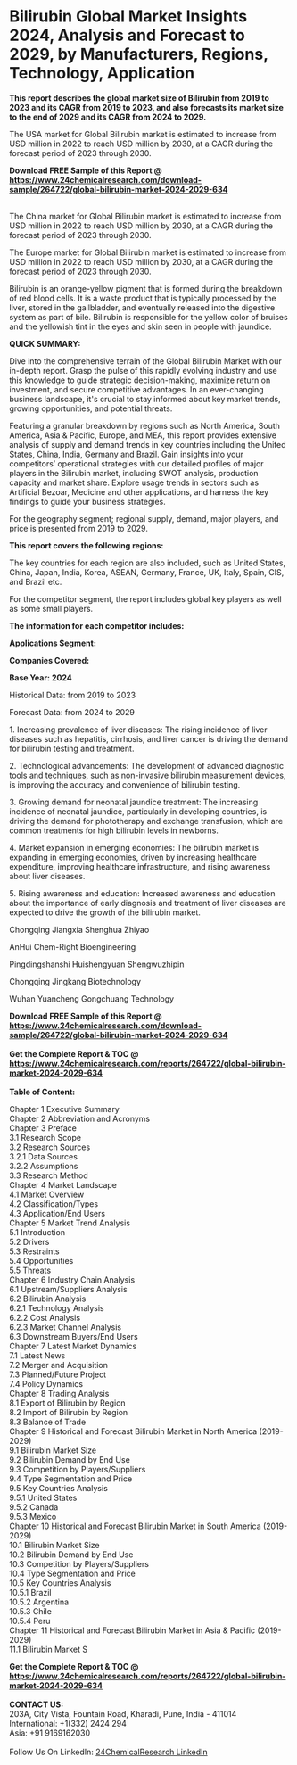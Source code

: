 <h1>Bilirubin Global Market Insights 2024, Analysis and Forecast to 2029, by Manufacturers, Regions, Technology, Application</h1><p><strong>This report describes the global market size of Bilirubin from 2019 to 2023 and its CAGR from 2019 to 2023, and also forecasts its market size to the end of 2029 and its CAGR from 2024 to 2029.</strong></p><p>
</p><p>The USA market for Global Bilirubin market is estimated to increase from USD million in 2022 to reach USD million by 2030, at a CAGR during the forecast period of 2023 through 2030.</p><div><b>Download FREE Sample of this Report @ 
            <a href="https://www.24chemicalresearch.com/download-sample/264722/global-bilirubin-market-2024-2029-634">
            https://www.24chemicalresearch.com/download-sample/264722/global-bilirubin-market-2024-2029-634</a></b></div><br><p>
</p><p>The China market for Global Bilirubin market is estimated to increase from USD million in 2022 to reach USD million by 2030, at a CAGR during the forecast period of 2023 through 2030.</p><p>
</p><p>The Europe market for Global Bilirubin market is estimated to increase from USD million in 2022 to reach USD million by 2030, at a CAGR during the forecast period of 2023 through 2030.</p><p>
</p><p>Bilirubin is an orange-yellow pigment that is formed during the breakdown of red blood cells. It is a waste product that is typically processed by the liver, stored in the gallbladder, and eventually released into the digestive system as part of bile. Bilirubin is responsible for the yellow color of bruises and the yellowish tint in the eyes and skin seen in people with jaundice.</p><p>
</p><p>
<strong>QUICK SUMMARY:</strong></p><p>
Dive into the comprehensive terrain of the Global Bilirubin Market with our in-depth report. Grasp the pulse of this rapidly evolving industry and use this knowledge to guide strategic decision-making, maximize return on investment, and secure competitive advantages. In an ever-changing business landscape, it's crucial to stay informed about key market trends, growing opportunities, and potential threats.</p><p>
</p><p>
Featuring a granular breakdown by regions such as North America, South America, Asia &amp; Pacific, Europe, and MEA, this report provides extensive analysis of supply and demand trends in key countries including the United States, China, India, Germany and Brazil. Gain insights into your competitors’ operational strategies with our detailed profiles of major players in the Bilirubin market, including SWOT analysis, production capacity and market share. Explore usage trends in sectors such as Artificial Bezoar, Medicine and other applications, and harness the key findings to guide your business strategies.</p><p>
</p><p>
For the geography segment; regional supply, demand, major players, and price is presented from 2019 to 2029.</p><p>
</p><p>
<strong>This report covers the following regions:</strong></p><p>
</p><p>
</p><p>The key countries for each region are also included, such as United States, China, Japan, India, Korea, ASEAN, Germany, France, UK, Italy, Spain, CIS, and Brazil etc.</p><p>
</p><p>
For the competitor segment, the report includes global key players as well as some small players.</p><p>
</p><p>
<strong>The information for each competitor includes:</strong></p><p>
</p><p>
</p><p><strong>Applications Segment:</strong></p><p>
</p><p>
</p><p><strong>Companies Covered:</strong></p><p>
</p><p>
</p><p><strong>Base Year: 2024</strong></p><p>
Historical Data: from 2019 to 2023</p><p>
Forecast Data: from 2024 to 2029</p><p>
</p><p>
1. Increasing prevalence of liver diseases: The rising incidence of liver diseases such as hepatitis, cirrhosis, and liver cancer is driving the demand for bilirubin testing and treatment.</p><p>
2. Technological advancements: The development of advanced diagnostic tools and techniques, such as non-invasive bilirubin measurement devices, is improving the accuracy and convenience of bilirubin testing.</p><p>
3. Growing demand for neonatal jaundice treatment: The increasing incidence of neonatal jaundice, particularly in developing countries, is driving the demand for phototherapy and exchange transfusion, which are common treatments for high bilirubin levels in newborns.</p><p>
4. Market expansion in emerging economies: The bilirubin market is expanding in emerging economies, driven by increasing healthcare expenditure, improving healthcare infrastructure, and rising awareness about liver diseases.</p><p>
5. Rising awareness and education: Increased awareness and education about the importance of early diagnosis and treatment of liver diseases are expected to drive the growth of the bilirubin market.</p><p>
</p><p>
Chongqing Jiangxia Shenghua Zhiyao</p><p>
AnHui Chem-Right Bioengineering</p><p>
Pingdingshanshi Huishengyuan Shengwuzhipin</p><p>
Chongqing Jingkang Biotechnology</p><p>
Wuhan Yuancheng Gongchuang Technology</p><div><b>Download FREE Sample of this Report @ 
            <a href="https://www.24chemicalresearch.com/download-sample/264722/global-bilirubin-market-2024-2029-634">
            https://www.24chemicalresearch.com/download-sample/264722/global-bilirubin-market-2024-2029-634</a></b></div><br><div><b>Get the Complete Report & TOC @ 
            <a href="https://www.24chemicalresearch.com/reports/264722/global-bilirubin-market-2024-2029-634">
            https://www.24chemicalresearch.com/reports/264722/global-bilirubin-market-2024-2029-634</a></b></div><br>
            <b>Table of Content:</b><p>Chapter 1 Executive Summary<br />
Chapter 2 Abbreviation and Acronyms<br />
Chapter 3 Preface<br />
3.1 Research Scope<br />
3.2 Research Sources<br />
3.2.1 Data Sources<br />
3.2.2 Assumptions<br />
3.3 Research Method<br />
Chapter 4 Market Landscape<br />
4.1 Market Overview<br />
4.2 Classification/Types<br />
4.3 Application/End Users<br />
Chapter 5 Market Trend Analysis<br />
5.1 Introduction<br />
5.2 Drivers<br />
5.3 Restraints<br />
5.4 Opportunities<br />
5.5 Threats<br />
Chapter 6 Industry Chain Analysis<br />
6.1 Upstream/Suppliers Analysis<br />
6.2 Bilirubin Analysis<br />
6.2.1 Technology Analysis<br />
6.2.2 Cost Analysis<br />
6.2.3 Market Channel Analysis<br />
6.3 Downstream Buyers/End Users<br />
Chapter 7 Latest Market Dynamics<br />
7.1 Latest News<br />
7.2 Merger and Acquisition<br />
7.3 Planned/Future Project<br />
7.4 Policy Dynamics<br />
Chapter 8 Trading Analysis<br />
8.1 Export of Bilirubin by Region<br />
8.2 Import of Bilirubin by Region<br />
8.3 Balance of Trade<br />
Chapter 9 Historical and Forecast Bilirubin Market in North America (2019-2029)<br />
9.1 Bilirubin Market Size<br />
9.2 Bilirubin Demand by End Use<br />
9.3 Competition by Players/Suppliers<br />
9.4 Type Segmentation and Price<br />
9.5 Key Countries Analysis<br />
9.5.1 United States<br />
9.5.2 Canada<br />
9.5.3 Mexico<br />
Chapter 10 Historical and Forecast Bilirubin Market in South America (2019-2029)<br />
10.1 Bilirubin Market Size<br />
10.2 Bilirubin Demand by End Use<br />
10.3 Competition by Players/Suppliers<br />
10.4 Type Segmentation and Price<br />
10.5 Key Countries Analysis<br />
10.5.1 Brazil<br />
10.5.2 Argentina<br />
10.5.3 Chile<br />
10.5.4 Peru<br />
Chapter 11 Historical and Forecast Bilirubin Market in Asia & Pacific (2019-2029)<br />
11.1 Bilirubin Market S</p><div><b>Get the Complete Report & TOC @ 
            <a href="https://www.24chemicalresearch.com/reports/264722/global-bilirubin-market-2024-2029-634">
            https://www.24chemicalresearch.com/reports/264722/global-bilirubin-market-2024-2029-634</a></b></div><br><b>CONTACT US:</b><br>
            203A, City Vista, Fountain Road, Kharadi, Pune, India - 411014<br>
            International: +1(332) 2424 294<br>
            Asia: +91 9169162030 <br><br>
            Follow Us On LinkedIn: <a href="https://www.linkedin.com/company/24chemicalresearch/">24ChemicalResearch LinkedIn</a>